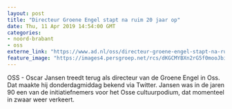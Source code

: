 ```yaml
---
layout: post
title: "Directeur Groene Engel stapt na ruim 20 jaar op"
date: Thu, 11 Apr 2019 14:54:00 GMT
categories: 
- noord-brabant 
- oss 
externe_link: "https://www.ad.nl/oss/directeur-groene-engel-stapt-na-ruim-20-jaar-op~a26bc792f/"
feature_image: "https://images4.persgroep.net/rcs/dKGCMYBXn2rG5f0mooJbilD6O-g/diocontent/101438280/_fitwidth/400/?appId=21791a8992982cd8da851550a453bd7f&quality=0.7"
---
```


OSS - Oscar Jansen treedt terug als directeur van de Groene Engel in Oss. Dat maakte hij donderdagmiddag bekend via Twitter. Jansen was in de jaren 90 een van de initiatiefnemers voor het Osse cultuurpodium, dat momenteel in zwaar weer verkeert.
